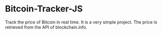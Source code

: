 # Bitcoin-Tracker-JS
Track the price of Bitcoin in real time. It is a very simple project. The price is retrieved from the API of blockchain.info. 

